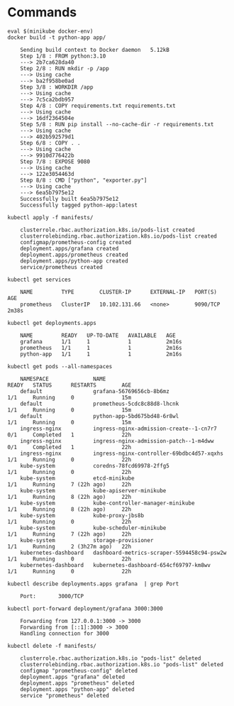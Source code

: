 # Commands

    eval $(minikube docker-env)
    docker build -t python-app app/

        Sending build context to Docker daemon   5.12kB
        Step 1/8 : FROM python:3.10
        ---> 2b7ca628da40
        Step 2/8 : RUN mkdir -p /app
        ---> Using cache
        ---> ba2f958be0ad
        Step 3/8 : WORKDIR /app
        ---> Using cache
        ---> 7c5ca2bdb957
        Step 4/8 : COPY requirements.txt requirements.txt
        ---> Using cache
        ---> 16df2364504e
        Step 5/8 : RUN pip install --no-cache-dir -r requirements.txt
        ---> Using cache
        ---> 402b592579d1
        Step 6/8 : COPY . .
        ---> Using cache
        ---> 9910d776422b
        Step 7/8 : EXPOSE 9080
        ---> Using cache
        ---> 122e3054463d
        Step 8/8 : CMD ["python", "exporter.py"]
        ---> Using cache
        ---> 6ea5b7975e12
        Successfully built 6ea5b7975e12
        Successfully tagged python-app:latest

    kubectl apply -f manifests/

        clusterrole.rbac.authorization.k8s.io/pods-list created
        clusterrolebinding.rbac.authorization.k8s.io/pods-list created
        configmap/prometheus-config created
        deployment.apps/grafana created
        deployment.apps/prometheus created
        deployment.apps/python-app created
        service/prometheus created

    kubectl get services

        NAME         TYPE        CLUSTER-IP      EXTERNAL-IP   PORT(S)    AGE
        prometheus   ClusterIP   10.102.131.66   <none>        9090/TCP   2m38s

    kubectl get deployments.apps

        NAME         READY   UP-TO-DATE   AVAILABLE   AGE
        grafana      1/1     1            1           2m16s
        prometheus   1/1     1            1           2m16s
        python-app   1/1     1            1           2m16s

    kubectl get pods --all-namespaces

        NAMESPACE              NAME                                         READY   STATUS      RESTARTS        AGE
        default                grafana-56769656cb-8b6mz                     1/1     Running     0               15m
        default                prometheus-5cdc8c88d8-lhcnk                  1/1     Running     0               15m
        default                python-app-5bd675bd48-6r8wl                  1/1     Running     0               15m
        ingress-nginx          ingress-nginx-admission-create--1-cn7r7      0/1     Completed   1               22h
        ingress-nginx          ingress-nginx-admission-patch--1-m4dww       0/1     Completed   1               22h
        ingress-nginx          ingress-nginx-controller-69bdbc4d57-xqxhs    1/1     Running     0               22h
        kube-system            coredns-78fcd69978-2ffg5                     1/1     Running     0               22h
        kube-system            etcd-minikube                                1/1     Running     7 (22h ago)     22h
        kube-system            kube-apiserver-minikube                      1/1     Running     8 (22h ago)     22h
        kube-system            kube-controller-manager-minikube             1/1     Running     8 (22h ago)     22h
        kube-system            kube-proxy-jbs8b                             1/1     Running     0               22h
        kube-system            kube-scheduler-minikube                      1/1     Running     7 (22h ago)     22h
        kube-system            storage-provisioner                          1/1     Running     2 (3h27m ago)   22h
        kubernetes-dashboard   dashboard-metrics-scraper-5594458c94-psw2w   1/1     Running     0               22h
        kubernetes-dashboard   kubernetes-dashboard-654cf69797-km8wv        1/1     Running     0               22h

    kubectl describe deployments.apps grafana  | grep Port

        Port:       3000/TCP

    kubectl port-forward deployment/grafana 3000:3000

        Forwarding from 127.0.0.1:3000 -> 3000
        Forwarding from [::1]:3000 -> 3000
        Handling connection for 3000

    kubectl delete -f manifests/

        clusterrole.rbac.authorization.k8s.io "pods-list" deleted
        clusterrolebinding.rbac.authorization.k8s.io "pods-list" deleted
        configmap "prometheus-config" deleted
        deployment.apps "grafana" deleted
        deployment.apps "prometheus" deleted
        deployment.apps "python-app" deleted
        service "prometheus" deleted
